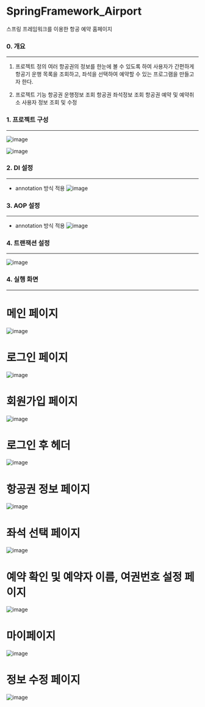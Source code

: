 # SpringFramework_Airport
스프링 프레임워크를 이용한 항공 예약 홈페이지

### 0. 개요
------------------------------
1. 프로젝트 정의
여러 항공권의 정보를 한눈에 볼 수 있도록 하여 사용자가 간편하게 항공기 운행 목록을 조회하고, 좌석을 선택하여 예약할 수 있는 프로그램을 만들고자 한다.

2. 프로젝트 기능
항공권 운행정보 조회
항공권 좌석정보 조회
항공권 예약 및 예약취소
사용자 정보 조회 및 수정

### 1. 프로젝트 구성
------------------------------
![image](https://user-images.githubusercontent.com/48792627/126113155-1113fc08-e574-4838-aa5e-3faf5200f1da.png)

![image](https://user-images.githubusercontent.com/48792627/126113108-4eb3605e-2da2-4da5-a570-409545b5e10d.png)



### 2. DI 설정
------------------------------
 * annotation 방식 적용
 ![image](https://user-images.githubusercontent.com/48792627/126113258-41085ca5-2c9f-48ea-a9f6-a4a162ea5d18.png)

 
### 3. AOP 설정
------------------------------
 * annotation 방식 적용
 ![image](https://user-images.githubusercontent.com/48792627/126113356-fe29d8c7-1f6d-49d1-a326-c0bbcf4fd38a.png)

 
### 4. 트랜잭션 설정
------------------------------
![image](https://user-images.githubusercontent.com/48792627/126113434-dba525df-380e-41b6-a3a6-f51002127f65.png)


### 4. 실행 화면
------------------------------
# 메인 페이지

![image](https://user-images.githubusercontent.com/48792627/126113593-ad83552f-b92d-4f2e-9ac7-c3b98c9c50fd.png)



# 로그인 페이지

![image](https://user-images.githubusercontent.com/48792627/126113608-61003790-9d29-423a-a6be-9d60b2269267.png)



# 회원가입 페이지

![image](https://user-images.githubusercontent.com/48792627/126113641-4e300583-20eb-4a02-ae3d-77ecc6e09576.png)



# 로그인 후 헤더

![image](https://user-images.githubusercontent.com/48792627/126113687-3ea4a89d-6f9d-48a8-b15b-a78d07234095.png)



# 항공권 정보 페이지

![image](https://user-images.githubusercontent.com/48792627/126113740-91bfbac7-da74-488d-8e5f-a1625c4d77dc.png)



# 좌석 선택 페이지

![image](https://user-images.githubusercontent.com/48792627/126113767-61170172-4d84-47bd-9a74-5768397adedf.png)



# 예약 확인 및 예약자 이름, 여권번호 설정 페이지

![image](https://user-images.githubusercontent.com/48792627/126113821-6d6c3c8f-07ab-4eb3-9120-f28a8fc321da.png)



# 마이페이지

![image](https://user-images.githubusercontent.com/48792627/126113854-6ff7fc4e-ddc1-4090-8deb-749b25f412bf.png)



# 정보 수정 페이지

![image](https://user-images.githubusercontent.com/48792627/126113880-9e50bfe5-e859-46d5-86f7-e95c78a3090b.png)












